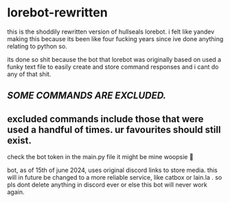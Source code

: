 # lorebot-rewritten
this is the shoddily rewritten version of hullseals lorebot. i felt like yandev making this because its been like four fucking years since ive done anything relating to python so.

its done so shit because the bot that lorebot was originally based on used a funky text file to easily create and store command responses and i cant do any of that shit. 

## ***SOME COMMANDS ARE EXCLUDED.***
excluded commands include those that were used a handful of times. ur favourites should still exist.
---


check the bot token in the main.py file it might be mine woopsie 🤭


bot, as of 15th of june 2024, uses original discord links to store media. this will in future be changed to a more reliable service, like catbox or lain.la .
so pls dont delete anything in discord ever or else this bot will never work again.



